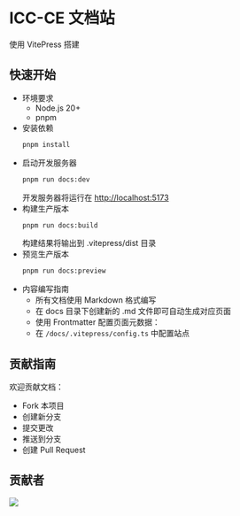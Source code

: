 # ICC-CE 文档站

使用 VitePress 搭建

## 快速开始
- 环境要求
  - Node.js 20+
  - pnpm
- 安装依赖
  ```bash
  pnpm install
  ```
- 启动开发服务器
  ```bash
  pnpm run docs:dev
  ```
  开发服务器将运行在 [http://localhost:5173](http://localhost:5173)
- 构建生产版本
  ```bash
  pnpm run docs:build
  ```
  构建结果将输出到 .vitepress/dist 目录
- 预览生产版本
  ```bash
  pnpm run docs:preview
- 内容编写指南
  - 所有文档使用 Markdown 格式编写
  - 在 docs 目录下创建新的 .md 文件即可自动生成对应页面
  - 使用 Frontmatter 配置页面元数据：
  - 在 `/docs/.vitepress/config.ts` 中配置站点

## 贡献指南
欢迎贡献文档：

- Fork 本项目
- 创建新分支
- 提交更改
- 推送到分支
- 创建 Pull Request

## 贡献者
<a href="https://github.com/InkCanvasForClass/website/graphs/contributors">
  <img src="https://contrib.rocks/image?repo=InkCanvasForClass/website" />
</a>